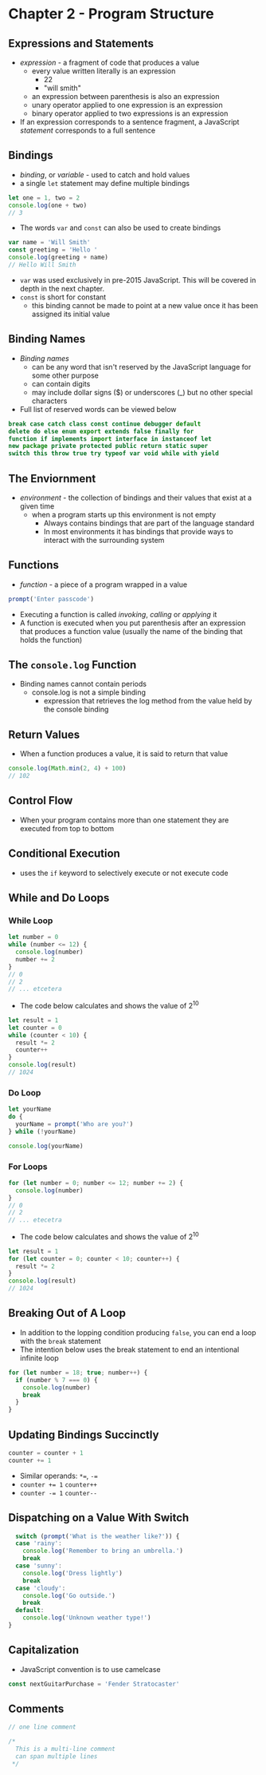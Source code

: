 # Chapter 2 - Program Structure

## Expressions and Statements

- *expression* - a fragment of code that produces a value
  - every value written literally is an expression
    - 22
    - "will smith"
  - an expression between parenthesis is also an expression
  - unary operator applied to one expression is an expression
  - binary operator applied to two expressions is an expression
- If an expression corresponds to a sentence fragment, a JavaScript
*statement* corresponds to a full sentence

## Bindings

- *binding*, or *variable* - used to catch and hold values
- a single `let` statement may define multiple bindings

````javascript
let one = 1, two = 2
console.log(one + two)
// 3
````

- The words `var` and `const` can also be used to create bindings

````javascript
var name = 'Will Smith'
const greeting = 'Hello '
console.log(greeting + name)
// Hello Will Smith
````
- `var` was used exclusively in pre-2015 JavaScript. This will be covered in depth in the next chapter.
- `const` is short for constant
  - this binding cannot be made to point at a new value once it has been assigned its initial value

## Binding Names

- *Binding names* 
  - can be any word that isn't reserved by the JavaScript language for some other purpose
  - can contain digits
  - may include dollar signs ($) or underscores (_) but no other special characters
- Full list of reserved words can be viewed below

````javascript
break case catch class const continue debugger default
delete do else enum export extends false finally for 
function if implements import interface in instanceof let
new package private protected public return static super 
switch this throw true try typeof var void while with yield
````

## The Enviornment

- *environment* - the collection of bindings and their values that exist at a given time
  - when a program starts up this environment is not empty
    - Always contains bindings that are part of the language standard
    - In most environments it has bindings that provide ways to interact with the surrounding system

## Functions

- *function* - a piece of a program wrapped in a value

````javascript
prompt('Enter passcode')
````

- Executing a function is called *invoking*, *calling* or *applying* it
- A function is executed when you put parenthesis after an expression that produces a function
value (usually the name of the binding that holds the function)

## The `console.log` Function

- Binding names cannot contain periods
  - console.log is not a simple binding
    - expression that retrieves the log method from the value held by the console binding

## Return Values

- When a function produces a value, it is said to return that value

````javascript
console.log(Math.min(2, 4) + 100)
// 102
````

## Control Flow
- When your program contains more than one statement they are executed from top to bottom

## Conditional Execution
 - uses the `if` keyword to selectively execute or not execute code

## While and Do Loops

### While Loop

````javascript
let number = 0
while (number <= 12) {
  console.log(number)
  number += 2
}
// 0
// 2
// ... etcetera
````
- The code below calculates and shows the value of 2<sup>10</sup>
````javascript
let result = 1
let counter = 0
while (counter < 10) {
  result *= 2
  counter++
}
console.log(result)
// 1024
````

### Do Loop

````javascript
let yourName
do {
  yourName = prompt('Who are you?')
} while (!yourName)

console.log(yourName)
````

### For Loops

````javascript
for (let number = 0; number <= 12; number += 2) {
  console.log(number)
}
// 0
// 2
// ... etecetra 
````

- The code below calculates and shows the value of 2<sup>10</sup>

````javascript
let result = 1
for (let counter = 0; counter < 10; counter++) {
  result *= 2
}
console.log(result)
// 1024
````

## Breaking Out of A Loop

- In addition to the lopping condition producing `false`, you can end a loop with the `break` statement
- The intention below uses the break statement to end an intentional infinite loop

````javascript
for (let number = 18; true; number++) {
  if (number % 7 === 0) {
    console.log(number)
    break
  }
}
````

## Updating Bindings Succinctly

````javascript
counter = counter + 1
counter += 1  
````
- Similar operands: `*=`, `-=`
- `counter += 1` `counter++`
- `counter -= 1` `counter--`

## Dispatching on a Value With Switch

````javascript
  switch (prompt('What is the weather like?')) {
  case 'rainy':
    console.log('Remember to bring an umbrella.')
    break
  case 'sunny':
    console.log('Dress lightly')
    break
  case 'cloudy':
    console.log('Go outside.')
    break
  default:
    console.log('Unknown weather type!')
}
````

## Capitalization

- JavaScript convention is to use camelcase

````javascript
const nextGuitarPurchase = 'Fender Stratocaster'
````

## Comments

````javascript
// one line comment

/*
  This is a multi-line comment
  can span multiple lines
 */
````